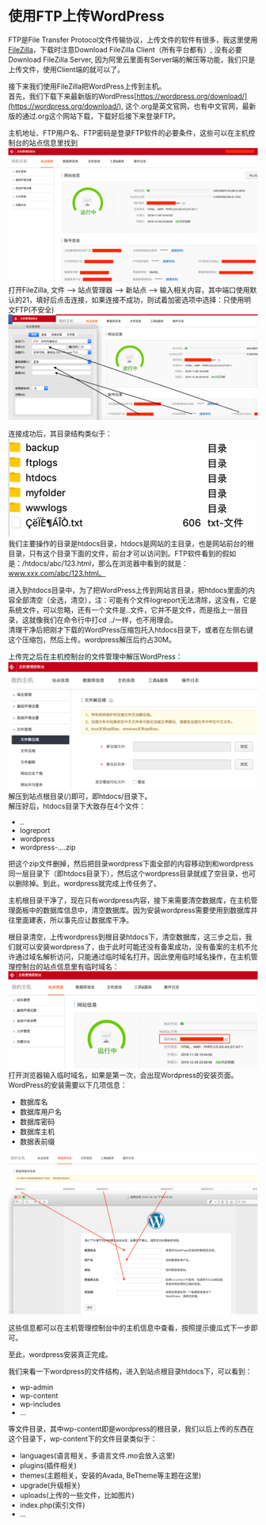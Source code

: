 # 使用FTP上传WordPress

FTP是File Transfer Protocol文件传输协议，上传文件的软件有很多，我这里使用[FileZilla](https://filezilla-project.org/)，下载时注意Download FileZilla Client（所有平台都有）, 没有必要Download FileZilla Server, 因为阿里云里面有Server端的解压等功能，我们只是上传文件，使用Client端的就可以了。

接下来我们使用FileZilla把WordPress上传到主机。  
首先，我们下载下来最新版的WordPress[https://wordpress.org/download/](https://wordpress.org/download/), 这个.org是英文官网，也有中文官网，最新版的通过.org这个网站下载，下载好后接下来登录FTP。

主机地址、FTP用户名、FTP密码是登录FTP软件的必要条件，这些可以在主机控制台的站点信息里找到  
![](/WordPress/images/5.png)  
打开FileZilla, 文件 --&gt; 站点管理器 --&gt; 新站点 --&gt; 输入相关内容，其中端口使用默认的21，填好后点击连接，如果连接不成功，则试着加密选项中选择：只使用明文FTP\(不安全\)  
![](/WordPress/images/6.png)

连接成功后，其目录结构类似于：  
![](/WordPress/images/7.png)  
我们主要操作的目录是htdocs目录，htdocs是网站的主目录，也是网站前台的根目录，只有这个目录下面的文件，前台才可以访问到。FTP软件看到的假如是：/htdocs/abc/123.html，那么在浏览器中看到的就是：www.xxx.com/abc/123.html。

进入到htdocs目录中，为了把WordPress上传到网站言目录，把htdocs里面的内容全部清空（全选，清空），注：可能有个文件logreport无法清除，这没有，它是系统文件，可以忽略，还有一个文件是..文件，它并不是文件，而是指上一层目录，这就像我们在命令行中打cd ../一样，也不用理会。  
清理干净后把刚才下载的WordPress压缩包托入htdocs目录下，或者在左侧右键这个压缩包，然后上传。wordpress解压后约占30M。

上传完之后在主机控制台的文件管理中解压WordPress：  
![](/WordPress/images/8.png)  
解压到站点根目录\(/\)即可，即htdocs/目录下。  
解压好后，htdocs目录下大致存在4个文件：

* ..
* logreport
* wordpress
* wordpress-....zip

把这个zip文件删掉，然后把目录wordpress下面全部的内容移动到和wordpress同一层目录下（即htdocs目录下），然后这个wordpress目录就成了空目录，也可以删除掉。到此，wordpress就完成上传任务了。

主机根目录干净了，现在只有wordpress内容，接下来需要清空数据库，在主机管理面板中的数据库信息中，清空数据库。因为安装wordpress需要使用到数据库并往里面建表，所以事先应让数据库干净。

根目录清空，上传wordpress到根目录htdocs下，清空数据库，这三步之后，我们就可以安装wordpress了，由于此时可能还没有备案成功，没有备案的主机不允许通过域名解析访问，只能通过临时域名打开。因此使用临时域名操作，在主机管理控制台的站点信息里有临时域名：  
![](/WordPress/images/9.png)  
打开浏览器输入临时域名，如果是第一次，会出现Wordpress的安装页面。WordPress的安装需要以下几项信息：

* 数据库名
* 数据库用户名
* 数据库密码
* 数据库主机
* 数据表前缀

![](images/10.png)

这些信息都可以在主机管理控制台中的主机信息中查看，按照提示傻瓜式下一步即可。

至此，wordpress安装真正完成。

我们来看一下wordpress的文件结构，进入到站点根目录htdocs下，可以看到：

* wp-admin
* wp-content
* wp-includes
* ...

等文件目录，其中wp-content即是wordpress的根目录，我们以后上传的东西在这个目录下，wp-content下的文件目录类似于：

* languages\(语言相关，多语言文件.mo会放入这里\)
* plugins\(插件相关\)
* themes\(主题相关，安装的Avada, BeTheme等主题在这里\)
* upgrade\(升级相关\)
* uploads\(上传的一些文件，比如图片\)
* index.php\(索引文件\)
* ...




